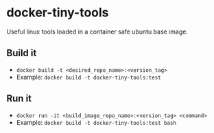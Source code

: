 # docker-tiny-tools
Useful linux tools loaded in a container safe ubuntu base image. 


## Build it
* `docker build -t <desired_repo_name>:<version_tag>`
* Example: `docker build -t docker-tiny-tools:test`

## Run it
* `docker run -it <build_image_repo_name>:<version_tag> <command>`
* Example: `docker build -t docker-tiny-tools:test bash`
